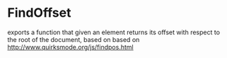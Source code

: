# FindOffset

exports a function that given an element returns its offset with respect to the root of the document, based on 
based on http://www.quirksmode.org/js/findpos.html